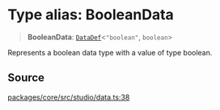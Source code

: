 # Type alias: BooleanData

> **BooleanData**: [`DataDef`](DataDef.md)\<`"boolean"`, `boolean`\>

Represents a boolean data type with a value of type boolean.

## Source

[packages/core/src/studio/data.ts:38](https://github.com/VictorS67/encre/blob/c09849eb59af073bf23be826a912f2ba4f635f93/packages/core/src/studio/data.ts#L38)
